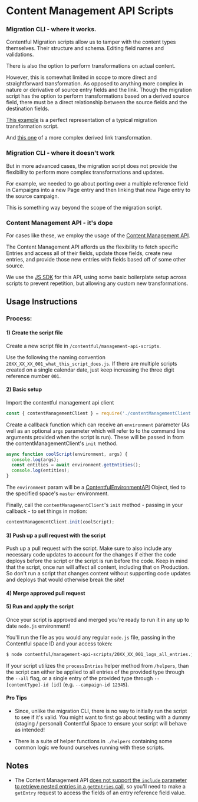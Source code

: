 # Content Management API Scripts

### Migration CLI - where it works.

Contentful Migration scripts allow us to tamper with the content types themselves. Their structure and schema. Editing field names and validations.

There is also the option to perform transformations on actual content.

However, this is somewhat limited in scope to more direct and straightforward transformation. As opposed to anything more complex in nature or derivative of source entry fields and the link. Though the migration script has the option to perform transformations based on a derived source field, there must be a direct relationship between the source fields and the destination fields.

[This example](https://github.com/contentful/migration-cli/blob/master/examples/12-transform-content.js) is a perfect representation of a typical migration transformation script.

And [this one](https://github.com/contentful/migration-cli/blob/master/examples/15-derive-entry.js) of a more complex derived link transformation.

### Migration CLI - where it doesn't work

But in more advanced cases, the migration script does not provide the flexibility to perform more complex transformations and updates.

For example, we needed to go about porting over a multiple reference field in Campaigns into a new Page entry and then linking that new Page entry to the source campaign.

This is something way beyond the scope of the migration script.

### Content Management API - it's dope

For cases like these, we employ the usage of the [Content Management API](https://www.contentful.com/developers/docs/references/content-management-api/).

The Content Management API affords us the flexibility to fetch specific Entries and access all of their fields, update those fields, create new entries, and provide those new entries with fields based off of some other source.

We use the [JS SDK](https://github.com/contentful/contentful-management.js) for this API, using some basic boilerplate setup across scripts to prevent repetition, but allowing any custom new transformations.

## Usage Instructions

### Process:

#### 1\) Create the script file

Create a new script file in `/contentful/management-api-scripts`.

Use the following the naming convention `20XX_XX_XX_001_what_this_script_does.js`. If there are multiple scripts created on a single calendar date, just keep increasing the three digit reference number `001`.

#### 2\) Basic setup

Import the contentful management api client

```javascript
const { contentManagementClient } = require('./contentManagementClient');
```

Create a callback function which can receive an `environment` parameter \(As well as an optional `args` parameter which will refer to to the command line arguments provided when the script is run\). These will be passed in from the contentManagementClient's `init` method.

```javascript
async function coolScript(environment, args) {
  console.log(args);
  const entities = await environment.getEntities();
  console.log(entities);
}
```

The `environment` param will be a [ContentfulEnvironmentAPI](https://contentful.github.io/contentful-management.js/contentful-management/5.0.0/ContentfulEnvironmentAPI.html) Object, tied to the specified space's `master` environment.

Finally, call the `contentManagementClient`'s `init` method - passing in your callback - to set things in motion:

```javascript
contentManagementClient.init(coolScript);
```

#### 3\) Push up a pull request with the script

Push up a pull request with the script. Make sure to also include any necessary code updates to account for the changes if either the code deploys before the script or the script is run before the code. Keep in mind that the script, once run will affect all content, including that on Production. So don't run a script that changes content without supporting code updates and deploys that would otherwise break the site!

#### 4\) Merge approved pull request

#### 5\) Run and apply the script

Once your script is approved and merged you're ready to run it in any up to date `node.js` environment!

You'll run the file as you would any regular `node.js` file, passing in the Contentful space ID and your access token:

```bash
$ node contentful/management-api-scripts/20XX_XX_001_logs_all_entries.js --space-id $SPACE_ID --access-token $CONTENTFUL_MANAGEMENT_ACCESS_TOKEN
```

If your script utilizes the `processEntries` helper method from `/helpers`, than the script can either be applied to all entries of the provided type through the `--all` flag, or a single entry of the provided type through `--[contentType]-id [id]` \(e.g. `--campaign-id 12345`\).

#### Pro Tips

- Since, unlike the migration CLI, there is no way to initially run the script to see if it's valid. You might want to first go about testing with a dummy \(staging / personal\) Contentful Space to ensure your script will behave as intended!

- There is a suite of helper functions in `./helpers` containing some common logic we found ourselves running with these scripts.

## Notes

- The Content Management API [does not support the `include` parameter to retrieve nested entries in a `getEntries` call](https://www.contentful.com/developers/docs/references/content-management-api/#/reference/search-parameters), so you'll need to make a `getEntry` request to access the fields of an entry reference field value.
